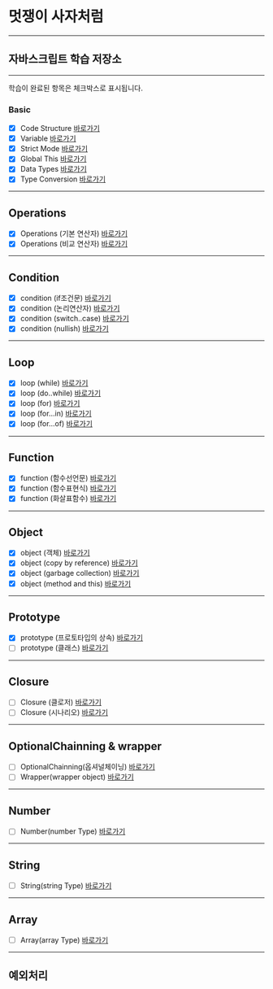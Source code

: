 
# 멋쟁이 사자처럼
---
## 자바스크립트 학습 저장소
---

학습이 완료된 항목은 체크박스로 표시됩니다.

### Basic
- [x] Code Structure [바로가기](https://github.com/simseonbeom/lion-javascript/blob/01.core/client/chapter/core/01.codeStructure.js)
- [x] Variable [바로가기](https://github.com/simseonbeom/lion-javascript/blob/01.core/client/chapter/core/02.variables.js)
- [x] Strict Mode [바로가기](https://github.com/simseonbeom/lion-javascript/blob/01.core/client/chapter/core/03.strictMode.js)
- [x] Global This [바로가기](https://github.com/simseonbeom/lion-javascript/blob/01.core/client/chapter/core/04.globalThis.js)
- [x] Data Types [바로가기](https://github.com/simseonbeom/lion-javascript/blob/01.core/client/chapter/core/05.dataTypes.js)
- [x] Type Conversion [바로가기](https://github.com/simseonbeom/lion-javascript/blob/01.core/client/chapter/core/06.typeConversion.js)

---

## Operations
- [x] Operations (기본 연산자) [바로가기](https://github.com/simseonbeom/lion-javascript/blob/01.core/client/chapter/core/07-1.operations.js)
- [x] Operations (비교 연산자) [바로가기](https://github.com/simseonbeom/lion-javascript/blob/01.core/client/chapter/core/07-2.operations.js)

---
## Condition
- [x] condition (if조건문) [바로가기](https://github.com/simseonbeom/lion-javascript/blob/01.core/client/chapter/core/08-1.condition.js)
- [x] condition (논리연산자) [바로가기](https://github.com/simseonbeom/lion-javascript/blob/01.core/client/chapter/core/08-2.condition.js)
- [x] condition (switch..case) [바로가기](https://github.com/simseonbeom/lion-javascript/blob/01.core/client/chapter/core/08-3.condition.js)
- [x] condition (nullish) [바로가기](https://github.com/simseonbeom/lion-javascript/blob/01.core/client/chapter/core/08-4.condition.js)

---
## Loop
- [x] loop (while) [바로가기](https://github.com/simseonbeom/lion-javascript/blob/01.core/client/chapter/core/09-1.loop.js)
- [x] loop (do..while) [바로가기](https://github.com/simseonbeom/lion-javascript/blob/01.core/client/chapter/core/09-2.loop.js)
- [x] loop (for) [바로가기](https://github.com/simseonbeom/lion-javascript/blob/01.core/client/chapter/core/09-3.loop.js)
- [x] loop (for...in) [바로가기](https://github.com/simseonbeom/lion-javascript/blob/01.core/client/chapter/core/09-4.loop.js)
- [x] loop (for...of) [바로가기](https://github.com/simseonbeom/lion-javascript/blob/01.core/client/chapter/core/09-5.loop.js)

---
## Function
- [x] function (함수선언문) [바로가기](https://github.com/simseonbeom/lion-javascript/blob/01.core/client/chapter/core/10-1.function.js)
- [x] function (함수표현식) [바로가기](https://github.com/simseonbeom/lion-javascript/blob/01.core/client/chapter/core/10-2.function.js)
- [x] function (화살표함수) [바로가기](https://github.com/simseonbeom/lion-javascript/blob/01.core/client/chapter/core/10-3.function.js)

---
## Object
- [x] object (객체) [바로가기](https://github.com/simseonbeom/lion-javascript/blob/01.core/client/chapter/core/11-1.object.js)
- [x] object (copy by reference) [바로가기](https://github.com/simseonbeom/lion-javascript/blob/01.core/client/chapter/core/11-2.object.js)
- [x] object (garbage collection) [바로가기](https://github.com/simseonbeom/lion-javascript/blob/01.core/client/chapter/core/11-3.object.js)
- [x] object (method and this) [바로가기](https://github.com/simseonbeom/lion-javascript/blob/01.core/client/chapter/core/11-4.object.js)

---
## Prototype
- [x] prototype (프로토타입의 상속) [바로가기](https://github.com/simseonbeom/lion-javascript/blob/01.core/client/chapter/core/12.prototype.js)
- [ ] prototype (클래스) [바로가기](https://github.com/simseonbeom/lion-javascript/blob/01.core/client/chapter/core/13.classes.js)

---
## Closure
- [ ] Closure (클로저) [바로가기](https://github.com/simseonbeom/lion-javascript/blob/01.core/client/chapter/core/14-1.closure.js)
- [ ] Closure (시나리오) [바로가기](https://github.com/simseonbeom/lion-javascript/blob/01.core/client/chapter/core/14-2.closure.js)

---
## OptionalChainning & wrapper
- [ ] OptionalChainning(옵셔널체이닝) [바로가기](https://github.com/simseonbeom/lion-javascript/blob/01.core/client/chapter/core/15.OptionalChainning.js)
- [ ] Wrapper(wrapper object) [바로가기](https://github.com/simseonbeom/lion-javascript/blob/01.core/client/chapter/core/16.wrapper.js)

---
## Number
- [ ] Number(number Type) [바로가기](https://github.com/simseonbeom/lion-javascript/blob/01.core/client/chapter/core/17.number.js)
---
## String
- [ ] String(string Type) [바로가기](https://github.com/simseonbeom/lion-javascript/blob/01.core/client/chapter/core/18.string.js)
---
## Array
- [ ] Array(array Type) [바로가기](https://github.com/simseonbeom/lion-javascript/blob/01.core/client/chapter/core/19.array.js)
---
## 예외처리








